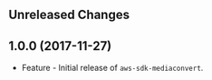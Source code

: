 Unreleased Changes
------------------

1.0.0 (2017-11-27)
------------------

* Feature - Initial release of `aws-sdk-mediaconvert`.

